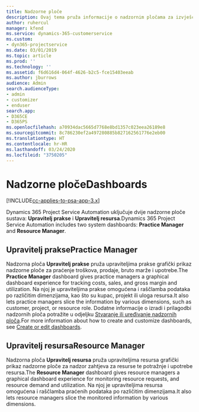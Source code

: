 ```yaml
---
title: Nadzorne ploče
description: Ovaj tema pruža informacije o nadzornim pločama za izvješćivanje koje su uključene u Dynamics 365 Project Service Automation.
author: ruhercul
manager: kfend
ms.service: dynamics-365-customerservice
ms.custom:
- dyn365-projectservice
ms.date: 03/01/2019
ms.topic: article
ms.prod: ''
ms.technology: ''
ms.assetid: f6d616d4-064f-4626-b2c5-fce15403eeab
ms.author: jburrows
audience: Admin
search.audienceType:
- admin
- customizer
- enduser
search.app:
- D365CE
- D365PS
ms.openlocfilehash: a70934dac5665d7768e8bd1357c023eea26189e8
ms.sourcegitcommit: 8c786230ef2a497280885b827162561776e2eb00
ms.translationtype: HT
ms.contentlocale: hr-HR
ms.lasthandoff: 03/24/2020
ms.locfileid: "3750205"
---
```

# <a name="dashboards"></a><span data-ttu-id="4cc8d-103">Nadzorne ploče</span><span class="sxs-lookup"><span data-stu-id="4cc8d-103">Dashboards</span></span>

[!INCLUDE[cc-applies-to-psa-app-3.x](../includes/cc-applies-to-psa-app-3x.md)]

<span data-ttu-id="4cc8d-104">Dynamics 365 Project Service Automation uključuje dvije nadzorne ploče sustava: **Upravitelj prakse** i **Upravitelj resursa**.</span><span class="sxs-lookup"><span data-stu-id="4cc8d-104">Dynamics 365 Project Service Automation includes two system dashboards: **Practice Manager** and **Resource Manager**.</span></span>

## <a name="practice-manager"></a><span data-ttu-id="4cc8d-105">Upravitelj prakse</span><span class="sxs-lookup"><span data-stu-id="4cc8d-105">Practice Manager</span></span> 

<span data-ttu-id="4cc8d-106">Nadzorna ploča **Upravitelj prakse** pruža upraviteljima prakse grafički prikaz nadzorne ploče za praćenje troškova, prodaje, bruto marže i upotrebe.</span><span class="sxs-lookup"><span data-stu-id="4cc8d-106">The **Practice Manager** dashboard gives practice managers a graphical dashboard experience for tracking costs, sales, and gross margin and utilization.</span></span> <span data-ttu-id="4cc8d-107">Na njoj je upraviteljima prakse omogućena i raščlamba podataka po različitim dimenzijama, kao što su kupac, projekt ili uloga resursa.</span><span class="sxs-lookup"><span data-stu-id="4cc8d-107">It also lets practice managers slice the information by various dimensions, such as customer, project, or resource role.</span></span> <span data-ttu-id="4cc8d-108">Dodatne informacije o izradi i prilagodbi nadzornih ploča potražite u odjeljku [Stvaranje ili uređivanje nadzornih ploča](../customize/create-edit-dashboards.md).</span><span class="sxs-lookup"><span data-stu-id="4cc8d-108">For more information about how to create and customize dashboards, see [Create or edit dashboards](../customize/create-edit-dashboards.md).</span></span>

## <a name="resource-manager"></a><span data-ttu-id="4cc8d-109">Upravitelj resursa</span><span class="sxs-lookup"><span data-stu-id="4cc8d-109">Resource Manager</span></span> 

<span data-ttu-id="4cc8d-110">Nadzorna ploča **Upravitelj resursa** pruža upraviteljima resursa grafički prikaz nadzorne ploče za nadzor zahtjeva za resurse te potražnje i upotrebe resursa.</span><span class="sxs-lookup"><span data-stu-id="4cc8d-110">The **Resource Manager** dashboard gives resource managers a graphical dashboard experience for monitoring resource requests, and resource demand and utilization.</span></span> <span data-ttu-id="4cc8d-111">Na njoj je upraviteljima resursa omogućena i raščlamba praćenih podataka po različitim dimenzijama.</span><span class="sxs-lookup"><span data-stu-id="4cc8d-111">It also lets resource managers slice the monitored information by various dimensions.</span></span>
